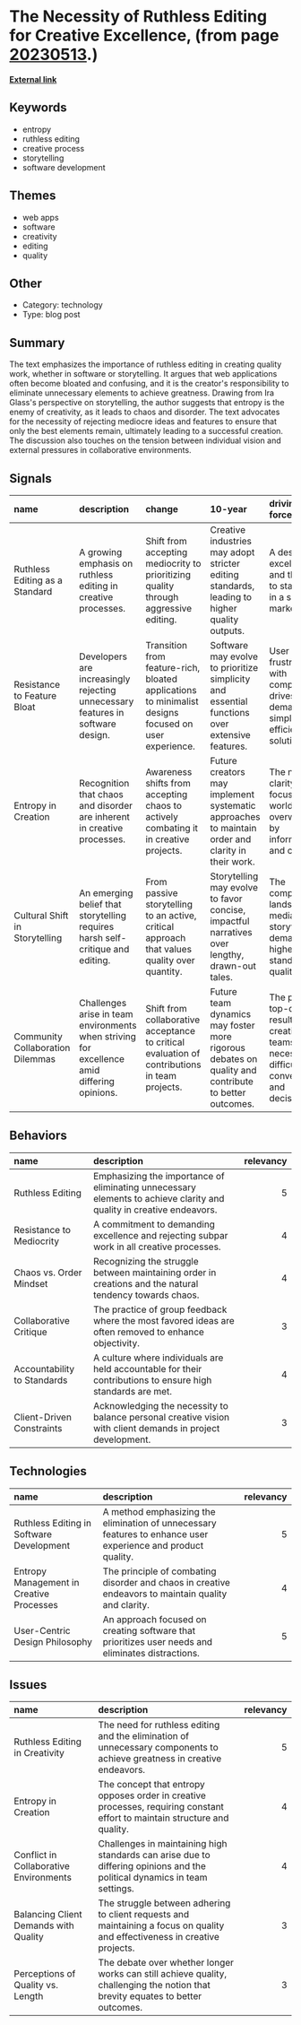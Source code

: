 # __The Necessity of Ruthless Editing for Creative Excellence__, (from page [20230513](https://kghosh.substack.com/p/20230513).)

__[External link](https://signalvnoise.com/posts/934-ira-glass-entropy-and-software-development)__



## Keywords

* entropy
* ruthless editing
* creative process
* storytelling
* software development

## Themes

* web apps
* software
* creativity
* editing
* quality

## Other

* Category: technology
* Type: blog post

## Summary

The text emphasizes the importance of ruthless editing in creating quality work, whether in software or storytelling. It argues that web applications often become bloated and confusing, and it is the creator's responsibility to eliminate unnecessary elements to achieve greatness. Drawing from Ira Glass's perspective on storytelling, the author suggests that entropy is the enemy of creativity, as it leads to chaos and disorder. The text advocates for the necessity of rejecting mediocre ideas and features to ensure that only the best elements remain, ultimately leading to a successful creation. The discussion also touches on the tension between individual vision and external pressures in collaborative environments.

## Signals

| name                             | description                                                                                 | change                                                                                               | 10-year                                                                                             | driving-force                                                                                            |   relevancy |
|:---------------------------------|:--------------------------------------------------------------------------------------------|:-----------------------------------------------------------------------------------------------------|:----------------------------------------------------------------------------------------------------|:---------------------------------------------------------------------------------------------------------|------------:|
| Ruthless Editing as a Standard   | A growing emphasis on ruthless editing in creative processes.                               | Shift from accepting mediocrity to prioritizing quality through aggressive editing.                  | Creative industries may adopt stricter editing standards, leading to higher quality outputs.        | A desire for excellence and the need to stand out in a saturated market.                                 |           4 |
| Resistance to Feature Bloat      | Developers are increasingly rejecting unnecessary features in software design.              | Transition from feature-rich, bloated applications to minimalist designs focused on user experience. | Software may evolve to prioritize simplicity and essential functions over extensive features.       | User frustration with complexity drives demand for simpler, more efficient solutions.                    |           5 |
| Entropy in Creation              | Recognition that chaos and disorder are inherent in creative processes.                     | Awareness shifts from accepting chaos to actively combating it in creative projects.                 | Future creators may implement systematic approaches to maintain order and clarity in their work.    | The need for clarity and focus in a world overwhelmed by information and choices.                        |           3 |
| Cultural Shift in Storytelling   | An emerging belief that storytelling requires harsh self-critique and editing.              | From passive storytelling to an active, critical approach that values quality over quantity.         | Storytelling may evolve to favor concise, impactful narratives over lengthy, drawn-out tales.       | The competitive landscape of media and storytelling demands higher standards of quality.                 |           4 |
| Community Collaboration Dilemmas | Challenges arise in team environments when striving for excellence amid differing opinions. | Shift from collaborative acceptance to critical evaluation of contributions in team projects.        | Future team dynamics may foster more rigorous debates on quality and contribute to better outcomes. | The pursuit of top-quality results in creative teams necessitates difficult conversations and decisions. |           3 |

## Behaviors

| name                        | description                                                                                                          |   relevancy |
|:----------------------------|:---------------------------------------------------------------------------------------------------------------------|------------:|
| Ruthless Editing            | Emphasizing the importance of eliminating unnecessary elements to achieve clarity and quality in creative endeavors. |           5 |
| Resistance to Mediocrity    | A commitment to demanding excellence and rejecting subpar work in all creative processes.                            |           4 |
| Chaos vs. Order Mindset     | Recognizing the struggle between maintaining order in creations and the natural tendency towards chaos.              |           4 |
| Collaborative Critique      | The practice of group feedback where the most favored ideas are often removed to enhance objectivity.                |           3 |
| Accountability to Standards | A culture where individuals are held accountable for their contributions to ensure high standards are met.           |           4 |
| Client-Driven Constraints   | Acknowledging the necessity to balance personal creative vision with client demands in project development.          |           3 |

## Technologies

| name                                     | description                                                                                                  |   relevancy |
|:-----------------------------------------|:-------------------------------------------------------------------------------------------------------------|------------:|
| Ruthless Editing in Software Development | A method emphasizing the elimination of unnecessary features to enhance user experience and product quality. |           5 |
| Entropy Management in Creative Processes | The principle of combating disorder and chaos in creative endeavors to maintain quality and clarity.         |           4 |
| User-Centric Design Philosophy           | An approach focused on creating software that prioritizes user needs and eliminates distractions.            |           5 |

## Issues

| name                                   | description                                                                                                                     |   relevancy |
|:---------------------------------------|:--------------------------------------------------------------------------------------------------------------------------------|------------:|
| Ruthless Editing in Creativity         | The need for ruthless editing and the elimination of unnecessary components to achieve greatness in creative endeavors.         |           5 |
| Entropy in Creation                    | The concept that entropy opposes order in creative processes, requiring constant effort to maintain structure and quality.      |           4 |
| Conflict in Collaborative Environments | Challenges in maintaining high standards can arise due to differing opinions and the political dynamics in team settings.       |           4 |
| Balancing Client Demands with Quality  | The struggle between adhering to client requests and maintaining a focus on quality and effectiveness in creative projects.     |           3 |
| Perceptions of Quality vs. Length      | The debate over whether longer works can still achieve quality, challenging the notion that brevity equates to better outcomes. |           3 |